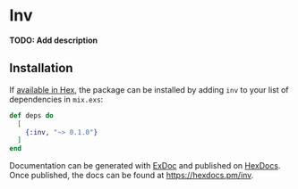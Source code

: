 # Inv

**TODO: Add description**

## Installation

If [available in Hex](https://hex.pm/docs/publish), the package can be installed
by adding `inv` to your list of dependencies in `mix.exs`:

```elixir
def deps do
  [
    {:inv, "~> 0.1.0"}
  ]
end
```

Documentation can be generated with [ExDoc](https://github.com/elixir-lang/ex_doc)
and published on [HexDocs](https://hexdocs.pm). Once published, the docs can
be found at <https://hexdocs.pm/inv>.


